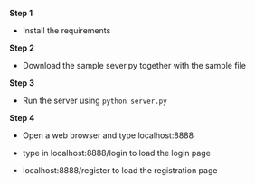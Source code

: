 **Step 1**

+ Install the requirements

**Step 2**

+ Download the sample sever.py together with the sample file

**Step 3**

+ Run the server using ```python server.py```

**Step 4**

+ Open a web browser and type localhost:8888

+ type in localhost:8888/login to load the login page

+ localhost:8888/register to load the registration page
